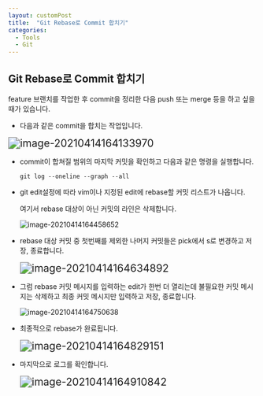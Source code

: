 ```yaml
---
layout: customPost
title:  "Git Rebase로 Commit 합치기"
categories: 
  - Tools
  - Git
---
```


## Git Rebase로 Commit 합치기

feature 브랜치를 작업한 후 commit을 정리한 다음 push 또는 merge 등을 하고 싶을 때가 있습니다.



- 다음과 같은 commit을 합치는 작업입니다.

<img src="https://cdn.jsdelivr.net/gh/donghyeok-dev/donghyeok-dev.github.io@master/assets/images/posts/image-20210414164133970.png" alt="image-20210414164133970" style="zoom:150%;" />

- commit이 합쳐질 범위의 마지막 커밋을 확인하고 다음과 같은 명령을 실행합니다.

  ```
  git log --oneline --graph --all
  ```

- git edit설정에 따라 vim이나 지정된 edit에 rebase할 커밋 리스트가 나옵니다.

  여기서 rebase 대상이 아닌 커밋의 라인은 삭제합니다.

  ![image-20210414164458652](https://cdn.jsdelivr.net/gh/donghyeok-dev/donghyeok-dev.github.io@master/assets/images/posts/image-20210414164458652.png)

- rebase 대상 커밋 중 첫번째를 제외한 나머지 커밋들은 pick에서 s로 변경하고 저장, 종료합니다.

  <img src="https://cdn.jsdelivr.net/gh/donghyeok-dev/donghyeok-dev.github.io@master/assets/images/posts/image-20210414164634892.png" alt="image-20210414164634892" style="zoom:150%;" />

- 그럼 rebase 커밋 메시지를 입력하는 edit가 한번 더 열리는데 불필요한 커밋 메시지는 삭제하고 최종 커밋 메시지만 입력하고 저장, 종료합니다.

  ![image-20210414164750638](https://cdn.jsdelivr.net/gh/donghyeok-dev/donghyeok-dev.github.io@master/assets/images/posts/image-20210414164750638.png)

- 최종적으로 rebase가 완료됩니다.

  <img src="https://cdn.jsdelivr.net/gh/donghyeok-dev/donghyeok-dev.github.io@master/assets/images/posts/image-20210414164829151.png" alt="image-20210414164829151" style="zoom:150%;" />

- 마지막으로 로그를 확인합니다.

  <img src="https://cdn.jsdelivr.net/gh/donghyeok-dev/donghyeok-dev.github.io@master/assets/images/posts/image-20210414164910842.png" alt="image-20210414164910842" style="zoom:150%;" />